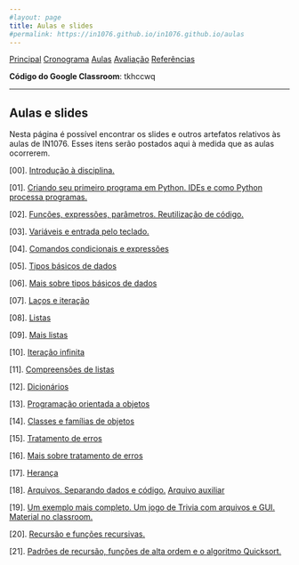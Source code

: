 ```yaml
---
#layout: page
title: Aulas e slides
#permalink: https://in1076.github.io/in1076.github.io/aulas
---
```

[Principal](https://in1076.github.io) [Cronograma](https://in1076.github.io/cronograma) [Aulas](https://in1076.github.io/aulas) [Avaliação](https://in1076.github.io/avaliacao) [Referências](https://in1076.github.io/referencias)


**Código do Google Classroom**: tkhccwq

---

## Aulas e slides

Nesta página é possível encontrar os slides e outros artefatos relativos às aulas de IN1076. Esses itens serão postados aqui à medida que as aulas ocorrerem.

[00]. [Introdução à disciplina.](https://drive.google.com/file/d/1JqAaI-GvsIT5ntfEwYHeMgRopqpOZ6Kl/view?usp=sharing)

[01]. [Criando seu primeiro programa em Python. IDEs e como Python processa programas.](https://drive.google.com/file/d/1uLEXmc1UZLgcsT72GByyIx1kpWoW8OoP/view?usp=sharing)

[02]. [Funções, expressões, parâmetros. Reutilização de código.](https://drive.google.com/file/d/1XtQrdgvNgW3LFe-53UjI96iSQZaLh_Qc/view?usp=sharing)

[03]. [Variáveis e entrada pelo teclado.](https://drive.google.com/file/d/1T4mS23SGBqBRRiwYF3UnprY6ZvL4KZqs/view?usp=sharing)

[04]. [Comandos condicionais e expressões](https://drive.google.com/file/d/1rGHlqFzTIoxkLHVflNkAu3KiM1mj5nWE/view?usp=sharing)

[05]. [Tipos básicos de dados](https://drive.google.com/file/d/1027PR7H51EVMBZSZRzq7g9kXel5FkoDe/view?usp=sharing)

[06]. [Mais sobre tipos básicos de dados](https://drive.google.com/file/d/1TRW3W7vO3nTQu8g_RlcVhJvHiVC9_eCT/view?usp=sharing)

[07]. [Laços e iteração](https://drive.google.com/file/d/1dutaH7D1cMAB_wpIlXEkW3-45aY0w5K4/view?usp=sharing)

[08]. [Listas](https://drive.google.com/file/d/1bFc-3L3uKH9up2dzB18IVMz4-8AUxjnU/view?usp=sharing)

[09]. [Mais listas](https://drive.google.com/file/d/13zilGrQDbFLK2XDDZ36ARh5meV4HRuuB/view?usp=sharing)

[10]. [Iteração infinita](https://drive.google.com/file/d/1JpFmIhNQk_sU8yW00ko7LaItuUvQOh7G/view?usp=sharing)

[11]. [Compreensões de listas](https://drive.google.com/file/d/1BH85Z4l7gDbPhiCjFR98AgQIS1MmGTuJ/view?usp=sharing)

[12]. [Dicionários](https://drive.google.com/file/d/1E8DdGfGO2i-k1f0wQeCfHSeUrLX_iumo/view?usp=sharing)

[13]. [Programação orientada a objetos](https://drive.google.com/file/d/1kx5JyJYLBcQrzkAtGEHxQoao7XROVWPL/view?usp=sharing)

[14]. [Classes e famílias de objetos](https://drive.google.com/file/d/1XTqIvu8boPONvSD8YgMVXybFduh8wap3/view?usp=sharing)

[15]. [Tratamento de erros](https://drive.google.com/file/d/1C7nLVif3W6HfAOYFmpkKY-bEjsj6LUd5/view?usp=sharing)

[16]. [Mais sobre tratamento de erros](https://drive.google.com/file/d/15d4eOr7GwI93wWU6-MTCLkqcuFfchOQh/view?usp=sharing)

[17]. [Herança](https://drive.google.com/file/d/1mn87d6ubQxvbWMBqXQ4U7BRmrPJ0bF7F/view?usp=sharing)

[18]. [Arquivos. Separando dados e código.](https://drive.google.com/file/d/1JzEHxFj7oASi_RrvfdZ2H3ngF12FTveA/view?usp=sharing) [Arquivo auxiliar](https://drive.google.com/file/d/1t7P1M2wMVcjC4VouhuYJU27BTmk3CN76/view?usp=sharing)

[19]. [Um exemplo mais completo. Um jogo de Trivia com arquivos e GUI. Material no classroom.](https://drive.google.com/open?id=13GWyPsUA1LWhnWJVyrI-qEvA59SdDjj1)

[20]. [Recursão e funções recursivas.](https://drive.google.com/file/d/1g-3HWqZ68-aLx7rGOdi01ElE88L2xieU/view?usp=sharing)

[21]. [Padrões de recursão, funções de alta ordem e o algoritmo Quicksort.](https://drive.google.com/file/d/1z8DNWclmsWTTRvvHoZfGGIJBlFl9GUpZ/view?usp=sharing)
